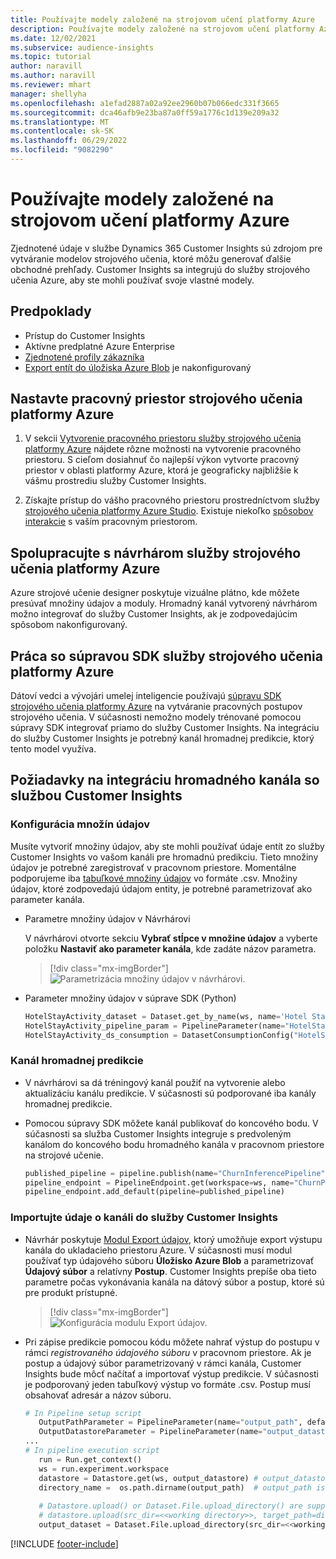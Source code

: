 ```yaml
---
title: Používajte modely založené na strojovom učení platformy Azure
description: Používajte modely založené na strojovom učení platformy Azure v službe Dynamics 365 Customer Insights.
ms.date: 12/02/2021
ms.subservice: audience-insights
ms.topic: tutorial
author: naravill
ms.author: naravill
ms.reviewer: mhart
manager: shellyha
ms.openlocfilehash: a1efad2887a02a92ee2960b07b066edc331f3665
ms.sourcegitcommit: dca46afb9e23ba87a0ff59a1776c1d139e209a32
ms.translationtype: MT
ms.contentlocale: sk-SK
ms.lasthandoff: 06/29/2022
ms.locfileid: "9082290"
---
```

# <a name="use-azure-machine-learning-based-models"></a>Používajte modely založené na strojovom učení platformy Azure

Zjednotené údaje v službe Dynamics 365 Customer Insights sú zdrojom pre vytváranie modelov strojového učenia, ktoré môžu generovať ďalšie obchodné prehľady. Customer Insights sa integrujú do služby strojového učenia Azure, aby ste mohli používať svoje vlastné modely.

## <a name="prerequisites"></a>Predpoklady

- Prístup do Customer Insights
- Aktívne predplatné Azure Enterprise
- [Zjednotené profily zákazníka](data-unification.md)
- [Export entít do úložiska Azure Blob](export-azure-blob-storage.md) je nakonfigurovaný

## <a name="set-up-azure-machine-learning-workspace"></a>Nastavte pracovný priestor strojového učenia platformy Azure

1. V sekcii [Vytvorenie pracovného priestoru služby strojového učenia platformy Azure](/azure/machine-learning/concept-workspace#-create-a-workspace) nájdete rôzne možnosti na vytvorenie pracovného priestoru. S cieľom dosiahnuť čo najlepší výkon vytvorte pracovný priestor v oblasti platformy Azure, ktorá je geograficky najbližšie k vášmu prostrediu služby Customer Insights.

1. Získajte prístup do vášho pracovného priestoru prostredníctvom služby [strojového učenia platformy Azure Studio](https://ml.azure.com/). Existuje niekoľko [spôsobov interakcie](/azure/machine-learning/concept-workspace#tools-for-workspace-interaction) s vaším pracovným priestorom.

## <a name="work-with-azure-machine-learning-designer"></a>Spolupracujte s návrhárom služby strojového učenia platformy Azure

Azure strojové učenie designer poskytuje vizuálne plátno, kde môžete presúvať množiny údajov a moduly. Hromadný kanál vytvorený návrhárom možno integrovať do služby Customer Insights, ak je zodpovedajúcim spôsobom nakonfigurovaný. 
   
## <a name="working-with-azure-machine-learning-sdk"></a>Práca so súpravou SDK služby strojového učenia platformy Azure

Dátoví vedci a vývojári umelej inteligencie používajú [súpravu SDK strojového učenia platformy Azure](/python/api/overview/azure/ml/?preserve-view=true&view=azure-ml-py) na vytváranie pracovných postupov strojového učenia. V súčasnosti nemožno modely trénované pomocou súpravy SDK integrovať priamo do služby Customer Insights. Na integráciu do služby Customer Insights je potrebný kanál hromadnej predikcie, ktorý tento model využíva.

## <a name="batch-pipeline-requirements-to-integrate-with-customer-insights"></a>Požiadavky na integráciu hromadného kanála so službou Customer Insights

### <a name="dataset-configuration"></a>Konfigurácia množín údajov

Musíte vytvoriť množiny údajov, aby ste mohli používať údaje entít zo služby Customer Insights vo vašom kanáli pre hromadnú predikciu. Tieto množiny údajov je potrebné zaregistrovať v pracovnom priestore. Momentálne podporujeme iba [tabuľkové množiny údajov](/azure/machine-learning/how-to-create-register-datasets#tabulardataset) vo formáte .csv. Množiny údajov, ktoré zodpovedajú údajom entity, je potrebné parametrizovať ako parameter kanála.
   
* Parametre množiny údajov v Návrhárovi
   
     V návrhárovi otvorte sekciu **Vybrať stĺpce v množine údajov** a vyberte položku **Nastaviť ako parameter kanála**, kde zadáte názov parametra.

     > [!div class="mx-imgBorder"]
     > ![Parametrizácia množiny údajov v návrhárovi.](media/intelligence-designer-dataset-parameters.png "Parametrizácia množiny údajov v návrhárovi")
   
* Parameter množiny údajov v súprave SDK (Python)
   
   ```python
   HotelStayActivity_dataset = Dataset.get_by_name(ws, name='Hotel Stay Activity Data')
   HotelStayActivity_pipeline_param = PipelineParameter(name="HotelStayActivity_pipeline_param", default_value=HotelStayActivity_dataset)
   HotelStayActivity_ds_consumption = DatasetConsumptionConfig("HotelStayActivity_dataset", HotelStayActivity_pipeline_param)
   ```

### <a name="batch-inference-pipeline"></a>Kanál hromadnej predikcie
  
* V návrhárovi sa dá tréningový kanál použiť na vytvorenie alebo aktualizáciu kanálu predikcie. V súčasnosti sú podporované iba kanály hromadnej predikcie.

* Pomocou súpravy SDK môžete kanál publikovať do koncového bodu. V súčasnosti sa služba Customer Insights integruje s predvoleným kanálom do koncového bodu hromadného kanála v pracovnom priestore na strojové učenie.
   
   ```python
   published_pipeline = pipeline.publish(name="ChurnInferencePipeline", description="Published Churn Inference pipeline")
   pipeline_endpoint = PipelineEndpoint.get(workspace=ws, name="ChurnPipelineEndpoint") 
   pipeline_endpoint.add_default(pipeline=published_pipeline)
   ```

### <a name="import-pipeline-data-into-customer-insights"></a>Importujte údaje o kanáli do služby Customer Insights

* Návrhár poskytuje [Modul Export údajov](/azure/machine-learning/algorithm-module-reference/export-data), ktorý umožňuje export výstupu kanála do ukladacieho priestoru Azure. V súčasnosti musí modul používať typ údajového súboru **Úložisko Azure Blob** a parametrizovať **Údajový súbor** a relatívny **Postup**. Customer Insights prepíše oba tieto parametre počas vykonávania kanála na dátový súbor a postup, ktoré sú pre produkt prístupné.
   > [!div class="mx-imgBorder"]
   > ![Konfigurácia modulu Export údajov.](media/intelligence-designer-importdata.png "Konfigurácia modulu Export údajov")
   
* Pri zápise predikcie pomocou kódu môžete nahrať výstup do postupu v rámci *registrovaného údajového súboru* v pracovnom priestore. Ak je postup a údajový súbor parametrizovaný v rámci kanála, Customer Insights bude môcť načítať a importovať výstup predikcie. V súčasnosti je podporovaný jeden tabuľkový výstup vo formáte .csv. Postup musí obsahovať adresár a názov súboru.

   ```python
   # In Pipeline setup script
      OutputPathParameter = PipelineParameter(name="output_path", default_value="HotelChurnOutput/HotelChurnOutput.csv")
      OutputDatastoreParameter = PipelineParameter(name="output_datastore", default_value="workspaceblobstore")
   ...
   # In pipeline execution script
      run = Run.get_context()
      ws = run.experiment.workspace
      datastore = Datastore.get(ws, output_datastore) # output_datastore is parameterized
      directory_name =  os.path.dirname(output_path)  # output_path is parameterized.
      
      # Datastore.upload() or Dataset.File.upload_directory() are supported methods to uplaod the data
      # datastore.upload(src_dir=<<working directory>>, target_path=directory_name, overwrite=False, show_progress=True)
      output_dataset = Dataset.File.upload_directory(src_dir=<<working directory>>, target = (datastore, directory_name)) # Remove trailing "/" from directory_name
   ```


[!INCLUDE [footer-include](includes/footer-banner.md)]